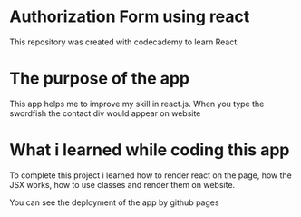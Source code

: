 # Authorization Form using react 
  This repository was created with codecademy to learn React.
# The purpose of the app
  This app helps me to improve my skill in react.js. When you type the swordfish the contact div would appear on website
# What i learned while coding this app
  To complete this project i learned how to render react on the page, how the JSX works, how to use classes and render them on website.

You can see the deployment of the app by github pages
